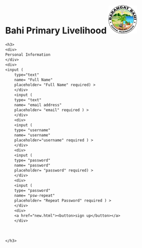 <html>
<body>
<link rel="stylesheet" href="style.css">
<h1>
Bahi Primary Livelihood
	<img src= "bahilogo.png" width="90" height="90">
</h1>
	
	<h3>
	<div>
	Personal Information
	</div>
	<div>
	<input (
		type="text"
		name= "Full Name"
		placeholder= "Full Name" required) >
		</div>
		<input (
		type= "text"
		name= "email address"
		placeholder= "email" required ) >
		</div>
		<div>
		<input (
		type= "username"
		name= "username"
		placeholder="username" required ) >
		</div>
		<div>
		<input (
		type= "password"
		name= "password"
		placeholder= "password" required) >
		</div>
		<div>
		<input (
		type= "password"
		name= "psw-repeat"
		placeholder= "Repeat Password" required ) >
		</div>
		<div>
		<a href="new.html"><button>sign up</button></a>
		</div>
		
		
		
	</h3>
	
</body>
</html>
